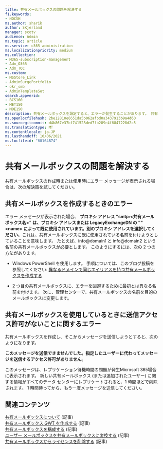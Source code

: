 ```yaml
---
title: 共有メールボックスの問題を解決する
f1.keywords:
- NOCSH
ms.author: sharik
author: SKjerland
manager: scotv
audience: Admin
ms.topic: article
ms.service: o365-administration
ms.localizationpriority: medium
ms.collection:
- M365-subscription-management
- Adm_O365
- Adm_TOC
ms.custom:
- MSStore_Link
- AdminSurgePortfolio
- okr_smb
- AdminTemplateSet
search.appverid:
- BCS160
- MET150
- MOE150
description: 共有メールボックスを設定すると、エラーが発生することがあります。 共有メールボックスで問題が発生した場合は、次の解決策を試してください。
ms.openlocfilehash: 2be12810e6651da5b062afbd0a3437913b9a4d60
ms.sourcegitcommit: d4b867e37bf741528ded7fb289e4f6847228d2c5
ms.translationtype: MT
ms.contentlocale: ja-JP
ms.lasthandoff: 10/06/2021
ms.locfileid: "60164874"
---
```

# <a name="resolve-issues-with-shared-mailboxes"></a>共有メールボックスの問題を解決する

共有メールボックスの作成時または使用時にエラー メッセージが表示される場合は、次の解決策を試してください。 

## <a name="error-when-creating-shared-mailboxes"></a>共有メールボックスを作成するときのエラー
<a name="bkmk_Fix"> </a>

エラー メッセージが表示された場合、 **プロキシ アドレス "smtp:<共有メールボックス名\>" は、プロキシ アドレスまたは LegacyExchangeDN の ""\<name> によって既に使用されています。別のプロキシ アドレスを選択してください**。これは、共有メールボックスに既に使用されている名前を付けようとしていることを意味します。 たとえば、info@domain1 と info@domain2 という名前の共有メールボックスが必要とします。 このようにするには、次の 2 つの方法があります。

  - Windows PowerShell を使用します。 手順については、このブログ投稿を参照してください: [異なるドメインで同じエイリアスを持つ共有メールボックスを作成する](https://www.cogmotive.com/blog/office-365-tips/create-shared-mailboxes-with-same-alias-at-different-domains-in-office-365)
    
  - 2 つ目の共有メールボックスに、エラーを回避するために最初とは異なる名前を付けます。 次に、管理センターで、共有メールボックスの名前を目的のメールボックスに変更します。

## <a name="error-about-not-having-send-permissions-when-using-a-shared-mailbox"></a>共有メールボックスを使用しているときに送信アクセス許可がないことに関するエラー

共有メールボックスを作成し、そこからメッセージを送信しようとすると、次のようになります。

**このメッセージを送信できませんでした。指定したユーザーに代わってメッセージを送信するアクセス許可がありません。**

このメッセージは、レプリケーション待機時間の問題が発生Microsoft 365場合に表示されます。 新しい共有メールボックス (または追加されたユーザー) に関する情報がすべてのデータ センターにレプリケートされると、1 時間ほどで削除されます。 1 時間待ってから、もう一度メッセージを送信してください。

## <a name="related-content"></a>関連コンテンツ

[共有メールボックスについて](about-shared-mailboxes.md) (記事)\
[共有メールボックス GWT を作成する](create-a-shared-mailbox.md) (記事)\
[共有メールボックスを構成する](configure-a-shared-mailbox.md) (記事)\
[ユーザー メールボックスを共有メールボックスに変換する](convert-user-mailbox-to-shared-mailbox.md) (記事)\
[共有メールボックスからライセンスを削除する](remove-license-from-shared-mailbox.md) (記事)


    

